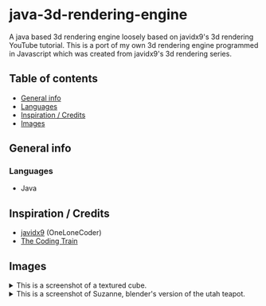 # java-3d-rendering-engine
A java based 3d rendering engine loosely based on javidx9's 3d rendering YouTube tutorial. This is a port of my own 3d rendering engine programmed in Javascript which was created from javidx9's 3d rendering series.

## Table of contents
* [General info](#general-info)
* [Languages](#languages)
* [Inspiration / Credits](#inspiration)
* [Images](#visuals)

## General info


### Languages
* Java

## Inspiration / Credits
* [javidx9](https://www.youtube.com/channel/UC-yuWVUplUJZvieEligKBkA) (OneLoneCoder)
* [The Coding Train](https://www.youtube.com/channel/UCvjgXvBlbQiydffZU7m1_aw)

## Images
<details>
<summary>This is a screenshot of a textured cube.</summary>
<br>
<img src="./texturedCubeWithGouraudLighting.png">
</details>

<details>
<summary>This is a screenshot of Suzanne, blender's version of the utah teapot.</summary>
<br>
<img src="./Suzanne.png">
</details>
